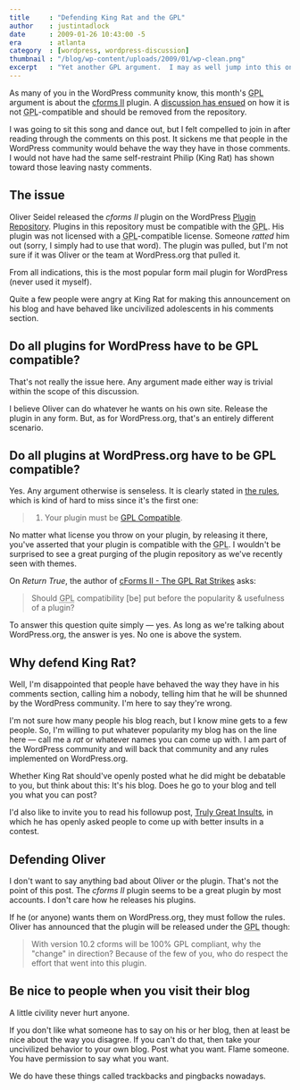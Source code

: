 ```yaml
---
title     : "Defending King Rat and the GPL"
author    : justintadlock
date      : 2009-01-26 10:43:00 -5
era       : atlanta
category  : [wordpress, wordpress-discussion]
thumbnail : "/blog/wp-content/uploads/2009/01/wp-clean.png"
excerpt   : "Yet another GPL argument.  I may as well jump into this one and make a few statements about plugins on WordPress.org."
---
```


As many of you in the WordPress community know, this month's <acronym title="GNU General Public Licence">GPL</acronym> argument is about the <a href="http://www.deliciousdays.com/cforms-plugin" title="cforms II">cforms II</a> plugin.  A <a href="http://www.kingrat.us/2009/01/cforms-ii-not-gpl-compatible" title="cforms II is not GPL-compatible">discussion has ensued</a> on how it is not <acronym title="GNU General Public Licence">GPL</acronym>-compatible and should be removed from the repository.

I was going to sit this song and dance out, but I felt compelled to join in after reading through the comments on this post.  It sickens me that people in the WordPress community would behave the way they have in those comments.  I would not have had the same self-restraint Philip (King Rat) has shown toward those leaving nasty comments.

## The issue

Oliver Seidel released the <em>cforms II</em> plugin on the WordPress <a href="http://wordpress.org/extend/plugins" title="WP plugin repository">Plugin Repository</a>.  Plugins in this repository must be compatible with the <acronym title="GNU General Public Licence">GPL</acronym>.  His plugin was not licensed with a <acronym title="GNU General Public Licence">GPL</acronym>-compatible license.  Someone <em>ratted</em> him out (sorry, I simply had to use that word).  The plugin was pulled, but I'm not sure if it was Oliver or the team at WordPress.org that pulled it.

From all indications, this is the most popular form mail plugin for WordPress (never used it myself).

Quite a few people were angry at King Rat for making this announcement on his blog and have behaved like uncivilized  adolescents in his comments section.

## Do all plugins for WordPress have to be GPL compatible?

That's not really the issue here.  Any argument made either way is trivial within the scope of this discussion.

I believe Oliver can do whatever he wants on his own site.  Release the plugin in any form.  But, as for WordPress.org, that's an entirely different scenario.

## Do all plugins at WordPress.org have to be GPL compatible?

Yes.  Any argument otherwise is senseless.  It is clearly stated in <a href="http://wordpress.org/extend/plugins/about/" title="Plugin repository about page">the rules</a>, which is kind of hard to miss since it's the first one:

> 1. Your plugin must be <a href="http://www.gnu.org/philosophy/license-list.html#GPLCompatibleLicenses">GPL Compatible</a>.

No matter what license you throw on your plugin, by releasing it there, you've asserted that your plugin is compatible with the <acronym title="GNU General Public Licence">GPL</acronym>.  I wouldn't be surprised to see a great purging of the plugin repository as we've recently seen with themes.

On <em>Return True</em>, the author of <a href="http://return-true.com/cforms-ii-the-rat-strikes/445/" title="cForms II - The GPL Rat Strikes">cForms II - The GPL Rat Strikes</a> asks:

> Should <acronym title="GNU General Public Licence">GPL</acronym> compatibility [be] put before the popularity &amp; usefulness of a plugin?

To answer this question quite simply &mdash; yes.  As long as we're talking about WordPress.org, the answer is yes.  No one is above the system.

## Why defend King Rat?

Well, I'm disappointed that people have behaved the way they have in his comments section, calling him a nobody, telling him that he will be shunned by the WordPress community.  I'm here to say they're wrong.

I'm not sure how many people his blog reach, but I know mine gets to a few people.  So, I'm willing to put whatever popularity my blog has on the line here &mdash; call me a <em>rat</em> or whatever names you can come up with.  I am part of the WordPress community and will back that community and any rules implemented on WordPress.org.

Whether King Rat should've openly posted what he did might be debatable to you, but think about this:  It's his blog.  Does he go to your blog and tell you what you can post?

I'd also like to invite you to read his followup post, <a href="http://www.kingrat.us/2009/01/truly-great-insults" title="Truly Great Insults">Truly Great Insults</a>, in which he has openly asked people to come up with better insults in a contest.

## Defending Oliver

I don't want to say anything bad about Oliver or the plugin.  That's not the point of this post.  The <em>cforms II</em> plugin seems to be a great plugin by most accounts.  I don't care how he releases his plugins.

If he (or anyone) wants them on WordPress.org, they must follow the rules.  Oliver has announced that the plugin will be released under the <acronym title="GNU General Public Licence">GPL</acronym> though:

> With version 10.2 cforms will be 100% GPL compliant, why the "change" in direction? Because of the few of you, who do respect the effort that went into this plugin.

## Be nice to people when you visit their blog

A little civility never hurt anyone.

If you don't like what someone has to say on his or her blog, then at least be nice about the way you disagree.  If you can't do that, then take your uncivilized behavior to your own blog.  Post what you want.  Flame someone.  You have permission to say what you want.

We do have these things called trackbacks and pingbacks nowadays.

